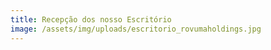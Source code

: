 ```yaml
---
title: Recepção dos nosso Escritório
image: /assets/img/uploads/escritorio_rovumaholdings.jpg
---
```



